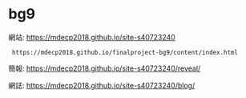 # bg9

網站: https://mdecp2018.github.io/site-s40723240         
      
     https://mdecp2018.github.io/finalproject-bg9/content/index.html


簡報: https://mdecp2018.github.io/site-s40723240/reveal/

網誌: https://mdecp2018.github.io/site-s40723240/blog/
